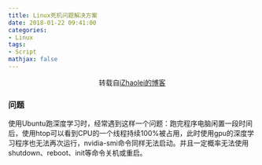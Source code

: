 ```yaml
---
title: Linux死机问题解决方案 
date: 2018-01-22 09:41:00
categories:
- Linux
tags:
- Script
mathjax: false
---
```


<center>转载自<a href="https://izhaolei.github.io/bug%E9%9B%86%E5%90%88/2018/01/21/linux-%E9%97%AE%E9%A2%98%E9%9B%86%E5%90%88/#">iZhaolei的博客</a></center>

<!-- more -->

### 问题

使用Ubuntu跑深度学习时，经常遇到这样一个问题：跑完程序电脑闲置一段时间后，使用htop可以看到CPU的一个线程持续100%被占用，此时使用gpu的深度学习程序也无法再次运行，nvidia-smi命令同样无法启动。并且一定概率无法使用shutdown、reboot、init等命令关机或重启。
